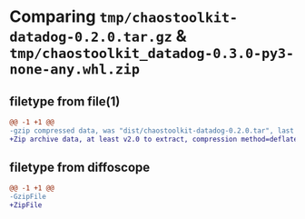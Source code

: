 # Comparing `tmp/chaostoolkit-datadog-0.2.0.tar.gz` & `tmp/chaostoolkit_datadog-0.3.0-py3-none-any.whl.zip`

## filetype from file(1)

```diff
@@ -1 +1 @@
-gzip compressed data, was "dist/chaostoolkit-datadog-0.2.0.tar", last modified: Fri Jun  9 08:42:27 2023, max compression
+Zip archive data, at least v2.0 to extract, compression method=deflate
```

## filetype from diffoscope

```diff
@@ -1 +1 @@
-GzipFile
+ZipFile
```

